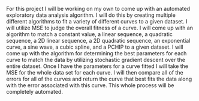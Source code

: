 For this project I will be working on my own to come up with an automated exploratory data analysis algorithm. I will do this by creating multiple different algorithms to fit a variety of different curves to a given dataset. I will utilize MSE to judge the overall fitness of a curve. I will come up with an algorithm to match a constant value, a linear sequence, a quadratic sequence, a 2D linear sequence, a 2D quadratic sequence, an exponential curve, a sine wave, a cubic spline, and a PCHIP to a given dataset. I will come up with the algorithm for determining the best parameters for each curve to match the data by utilizing stochastic gradient descent over the entire dataset. Once I have the parameters for a curve fitted I will take the MSE for the whole data set for each curve. I will then compare all of the errors for all of the curves and return the curve that best fits the data along with the error associated with this curve. This whole process will be completely automated.
